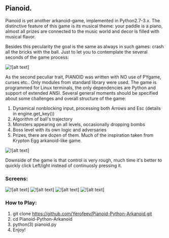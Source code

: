 ##                                                Pianoid.
Pianoid is yet another arkanoid-game, implemented in Python2.7-3.x. The distinctive feature of this game is its musical theme: your paddle is a piano, almost all prizes are connected to the music world and decor is filled with musical flavor.

Besides this pecularity the goal is the same as always in such games: crash all the bricks with the ball. Just to let you to contemplate the several seconds of the game process:


![![alt text]]( https://github.com/Yerofeev/Pianoid-Python-Arkanoid/blob/master/pics/pianoid_1.gif)

 As the second peculiar trait, PIANOID was written with NO use of PYgame, curses etc.. Only modules from standard library were used. The game is programmed for Linux terminals, the only dependencies are Python and support of extended ANSI.
Several general moments should be specified about some challenges and overall structure of the game:
1. Dynamical nonblocking input, processing both Arrows and Esc (details in engine.get_key())
2. Algorithm of ball's trajectory
3. Monsters appearing on all levels, occasionally dropping bombs
4. Boss level with its own logic and adversaries
5. Prizes, there are dozen of them. Much of the inspiration taken from Krypton Egg arkanoid-like game.




![![alt text]](https://github.com/Yerofeev/Pianoid-Python-Arkanoid/blob/master/pics/Selection_010.png)



Downside of the game is that control is very rough, much time it's better to quickly click Left/ight instead of continuosly pressing it.

### Screens:





![![alt text]](https://github.com/Yerofeev/Pianoid-Python-Arkanoid/blob/master/pics/Selection_002.png)
![![alt text]](https://github.com/Yerofeev/Pianoid-Python-Arkanoid/blob/master/pics/Selection_007.png)
![![alt text]](https://github.com/Yerofeev/Pianoid-Python-Arkanoid/blob/master/pics/Selection_004.png)
![![alt text]](https://github.com/Yerofeev/Pianoid-Python-Arkanoid/blob/master/pics/Selection_003.png)


### How to Play:
1. git clone https://github.com/Yerofeev/Pianoid-Python-Arkanoid.git
2. cd Pianoid-Python-Arkanoid
3. python(3) pianoid.py
4. Enjoy!
